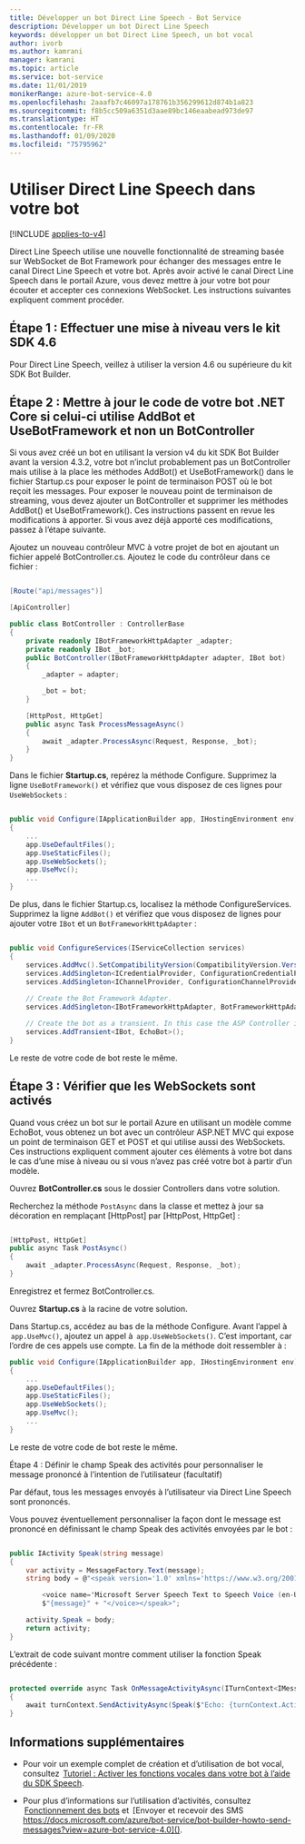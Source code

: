 ```yaml
---
title: Développer un bot Direct Line Speech - Bot Service
description: Développer un bot Direct Line Speech
keywords: développer un bot Direct Line Speech, un bot vocal
author: ivorb
ms.author: kamrani
manager: kamrani
ms.topic: article
ms.service: bot-service
ms.date: 11/01/2019
monikerRange: azure-bot-service-4.0
ms.openlocfilehash: 2aaafb7c46097a178761b356299612d874b1a823
ms.sourcegitcommit: f8b5cc509a6351d3aae89bc146eaabead973de97
ms.translationtype: HT
ms.contentlocale: fr-FR
ms.lasthandoff: 01/09/2020
ms.locfileid: "75795962"
---
```

# <a name="use-direct-line-speech-in-your-bot"></a>Utiliser Direct Line Speech dans votre bot

[!INCLUDE [applies-to-v4](includes/applies-to.md)]

Direct Line Speech utilise une nouvelle fonctionnalité de streaming basée sur WebSocket de Bot Framework pour échanger des messages entre le canal Direct Line Speech et votre bot. Après avoir activé le canal Direct Line Speech dans le portail Azure, vous devez mettre à jour votre bot pour écouter et accepter ces connexions WebSocket. Les instructions suivantes expliquent comment procéder.  

## <a name="step-1-upgrade-to-the-46-sdk"></a>Étape 1 : Effectuer une mise à niveau vers le kit SDK 4.6 

Pour Direct Line Speech, veillez à utiliser la version 4.6 ou supérieure du kit SDK Bot Builder. 

## <a name="step-2-update-your-net-core-bot-codeif-your-bot-uses-addbot-and-usebotframework-instead-of-a-botcontroller"></a>Étape 2 : Mettre à jour le code de votre bot .NET Core si celui-ci utilise AddBot et UseBotFramework et non un BotController 

Si vous avez créé un bot en utilisant la version v4 du kit SDK Bot Builder avant la version 4.3.2, votre bot n’inclut probablement pas un BotController mais utilise à la place les méthodes AddBot() et UseBotFramework() dans le fichier Startup.cs pour exposer le point de terminaison POST où le bot reçoit les messages. Pour exposer le nouveau point de terminaison de streaming, vous devez ajouter un BotController et supprimer les méthodes AddBot() et UseBotFramework(). Ces instructions passent en revue les modifications à apporter. Si vous avez déjà apporté ces modifications, passez à l’étape suivante. 

Ajoutez un nouveau contrôleur MVC à votre projet de bot en ajoutant un fichier appelé BotController.cs. Ajoutez le code du contrôleur dans ce fichier : 

```cs

[Route("api/messages")] 

[ApiController] 

public class BotController : ControllerBase 
{ 
    private readonly IBotFrameworkHttpAdapter _adapter; 
    private readonly IBot _bot; 
    public BotController(IBotFrameworkHttpAdapter adapter, IBot bot) 
    { 
        _adapter = adapter; 

        _bot = bot; 
    } 

    [HttpPost, HttpGet] 
    public async Task ProcessMessageAsync() 
    { 
        await _adapter.ProcessAsync(Request, Response, _bot); 
    } 
} 
```

Dans le fichier **Startup.cs**, repérez la méthode Configure. Supprimez la ligne `UseBotFramework()` et vérifiez que vous disposez de ces lignes pour `UseWebSockets` : 

```cs

public void Configure(IApplicationBuilder app, IHostingEnvironment env) 
{ 
    ... 
    app.UseDefaultFiles(); 
    app.UseStaticFiles(); 
    app.UseWebSockets(); 
    app.UseMvc(); 
    ... 
} 
```

De plus, dans le fichier Startup.cs, localisez la méthode ConfigureServices. Supprimez la ligne `AddBot()` et vérifiez que vous disposez de lignes pour ajouter votre `IBot` et un `BotFrameworkHttpAdapter` : 

```cs

public void ConfigureServices(IServiceCollection services) 
{ 
    services.AddMvc().SetCompatibilityVersion(CompatibilityVersion.Version_2_1); 
    services.AddSingleton<ICredentialProvider, ConfigurationCredentialProvider>(); 
    services.AddSingleton<IChannelProvider, ConfigurationChannelProvider>(); 
    
    // Create the Bot Framework Adapter. 
    services.AddSingleton<IBotFrameworkHttpAdapter, BotFrameworkHttpAdapter>(); 

    // Create the bot as a transient. In this case the ASP Controller is expecting an IBot. 
    services.AddTransient<IBot, EchoBot>(); 
} 
```

Le reste de votre code de bot reste le même. 

## <a name="step3-ensure-websockets-are-enabled"></a>Étape 3 : Vérifier que les WebSockets sont activés 

Quand vous créez un bot sur le portail Azure en utilisant un modèle comme EchoBot, vous obtenez un bot avec un contrôleur ASP.NET MVC qui expose un point de terminaison GET et POST et qui utilise aussi des WebSockets. Ces instructions expliquent comment ajouter ces éléments à votre bot dans le cas d’une mise à niveau ou si vous n’avez pas créé votre bot à partir d’un modèle. 

Ouvrez **BotController.cs** sous le dossier Controllers dans votre solution. 

Recherchez la méthode `PostAsync` dans la classe et mettez à jour sa décoration en remplaçant [HttpPost] par [HttpPost, HttpGet] : 

```cs

[HttpPost, HttpGet] 
public async Task PostAsync() 
{ 
    await _adapter.ProcessAsync(Request, Response, _bot); 
} 
```

Enregistrez et fermez BotController.cs. 

Ouvrez **Startup.cs** à la racine de votre solution. 

Dans Startup.cs, accédez au bas de la méthode Configure. Avant l’appel à  `app.UseMvc()`, ajoutez un appel à  `app.UseWebSockets()`. C’est important, car l’ordre de ces appels use compte. La fin de la méthode doit ressembler à : 

```cs
public void Configure(IApplicationBuilder app, IHostingEnvironment env) 
{ 
    ... 
    app.UseDefaultFiles(); 
    app.UseStaticFiles(); 
    app.UseWebSockets(); 
    app.UseMvc(); 
    ... 
} 

```
Le reste de votre code de bot reste le même. 

 

Étape 4 : Définir le champ Speak des activités pour personnaliser le message prononcé à l’intention de l’utilisateur (facultatif) 

Par défaut, tous les messages envoyés à l’utilisateur via Direct Line Speech sont prononcés.  

Vous pouvez éventuellement personnaliser la façon dont le message est prononcé en définissant le champ Speak des activités envoyées par le bot : 

```cs 

public IActivity Speak(string message) 
{ 
    var activity = MessageFactory.Text(message); 
    string body = @"<speak version='1.0' xmlns='https://www.w3.org/2001/10/synthesis' xml:lang='en-US'> 

        <voice name='Microsoft Server Speech Text to Speech Voice (en-US, JessaRUS)'>" + 
        $"{message}" + "</voice></speak>"; 

    activity.Speak = body; 
    return activity; 
} 
```

L’extrait de code suivant montre comment utiliser la fonction Speak précédente : 

```cs

protected override async Task OnMessageActivityAsync(ITurnContext<IMessageActivity> turnContext, CancellationToken cancellationToken) 
{ 
    await turnContext.SendActivityAsync(Speak($"Echo: {turnContext.Activity.Text}"), cancellationToken); 
} 
``` 

## <a name="additional-information"></a>Informations supplémentaires 

- Pour voir un exemple complet de création et d’utilisation de bot vocal, consultez  [Tutoriel : Activer les fonctions vocales dans votre bot à l’aide du SDK Speech](https://docs.microsoft.com/azure/cognitive-services/speech-service/tutorial-voice-enable-your-bot-speech-sdk). 

- Pour plus d’informations sur l’utilisation d’activités, consultez  [Fonctionnement des bots](https://docs.microsoft.com/azure/bot-service/bot-builder-basics) et  [Envoyer et recevoir des SMS https://docs.microsoft.com/azure/bot-service/bot-builder-howto-send-messages?view=azure-bot-service-4.0](). 

 
